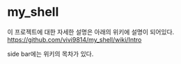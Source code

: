 # my_shell

이 프로젝트에 대한 자세한 설명은 아래의 위키에 설명이 되어있다.
https://github.com/vivi9814/my_shell/wiki/Intro

side bar에는 위키의 목차가 있다.
